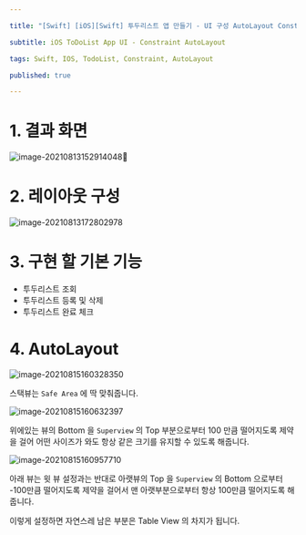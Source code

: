 ```yaml
---

title: "[Swift] [iOS][Swift] 투두리스트 앱 만들기 - UI 구성 AutoLayout Constraint 걸기"

subtitle: iOS ToDoList App UI - Constraint AutoLayout

tags: Swift, IOS, TodoList, Constraint, AutoLayout

published: true

---
```


# 1. 결과 화면 

![image-20210813152914048](https://user-images.githubusercontent.com/60254939/129470373-941c814c-295f-4dd5-b39f-6e38c5382c62.png)

# 2. 레이아웃 구성

![image-20210813172802978](https://user-images.githubusercontent.com/60254939/129470377-49927016-3611-4fd4-8b40-6390951737c5.png)



# 3. 구현 할 기본 기능

- 투두리스트 조회
- 투두리스트 등록 및 삭제
- 투두리스트 완료 체크

# 4. AutoLayout

![image-20210815160328350](https://user-images.githubusercontent.com/60254939/129470378-94017b52-3a89-40c7-a8de-8c4d78788e3d.png)

스택뷰는 `Safe Area` 에 딱 맞춰줍니다.

![image-20210815160632397](https://user-images.githubusercontent.com/60254939/129470380-70d6af6e-a37e-4795-86e3-ab9819c46101.png)

위에있는 뷰의 Bottom 을 `Superview` 의 Top 부분으로부터 100 만큼 떨어지도록 제약을 걸어 어떤 사이즈가 와도 항상 같은 크기를 유지할 수 있도록 해줍니다.

![image-20210815160957710](https://user-images.githubusercontent.com/60254939/129470382-1438df51-e251-476a-bb02-ac14a3f1f495.png)

아래 뷰는 윗 뷰 설정과는 반대로 아랫뷰의 Top 을 `Superview` 의 Bottom 으로부터 -100만큼 떨어지도록 제약을 걸어서 맨 아랫부분으로부터 항상 100만큼 떨어지도록 해줍니다.

이렇게 설정하면 자연스레 남은 부분은 Table View 의 차지가 됩니다.
